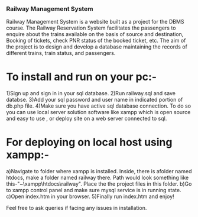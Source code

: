 ### Railway Management System
Railway Management System is a website built as a project for the DBMS course. The Railway Reservation System facilitates the passengers to enquire about the trains available on the basis of source and destination, Booking of tickets, check PNR status of the booked ticket, etc. The aim of the project is to design and develop a database maintaining the records of different trains, train status, and passengers.

# To install and run on your pc:-

1)Sign up and sign in in your sql database.
2)Run railway.sql and save databse. 
3)Add your sql password and user name in indicated portion of db.php file.
4)Make sure you have active sql database connection. To do so you can use local server solution software like xampp which is open source and easy to use , or deploy 
site on a web server connected to sql.

# For deploying on local host using xampp:-

a)Navigate to folder where xampp is installed. Inside, there is afolder named htdocs, make a folder named railway there. Path would look something like this-"~\xampp\htdocs\railway\". Place the the project files in this folder.
b)Go to xampp control panel and make sure mysql service is in running state.
c)Open index.htm in your browser.
5)Finally run index.htm and enjoy!

Feel free to ask queries if facing any issues in installation. 

